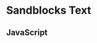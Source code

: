 # Sandblocks Text

<script>
  import "src/client/tree-sitter.js"
  import md5 from "./md5.min.js"
  
  window.md5 = md5
  
  // await lively.loadJavaScriptThroughDOM("md5x", lively4url + '/../sandblocks-text/md5.min.js')
                                                                 
  // window.md5= md5
  ""
</script>

<script>
  import  {SBParser, setConfig} from "./model.js"
  import {} from "./view.js";
  import {} from "./extensions/smalltalk.js";
  import {} from "./extensions/javascript.js";

//   // initialize language.... 
  var baseDir = lively.query(this, "lively-container").getDir()
  setConfig({baseURL: baseDir})
 
  var ui = await (
    <sb-extension-scope enable="smalltalkTools" disable="">
      <sb-editor text={`initialize

  true ifTrue: [2 + 2]`} language="smalltalk"></sb-editor>
    </sb-extension-scope>)
  ui 
  
  // var inspector = await lively.create("lively-inspector")
  // inspector.inspect(node)
  // inspector
</script>

## JavaScript

<script>
  var ui = await (
    <sb-extension-scope enable="smalltalkTools" disable="">
      <sb-editor text={`function foo(a) { return a * 2}`} language="javascript"></sb-editor>
    </sb-extension-scope>)
  ui 
  
  // var inspector = await lively.create("lively-inspector")
  // inspector.inspect(node)
  // inspector
</script>